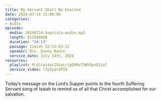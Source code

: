 ```yaml
---
title: My Servant Shall Be Exalted
date: 2024-07-14 15:00:00
categories:
- Audio
episode:
  media: 20240714-bayvista-audio.mp3
  length: 011589468
  duration: "34:13"
  passage: Isaiah 52:13–53:12
  speaker: Bro. Danny Nance
  service_date: July 14th, 2024
resources:
  playlist: PLdltai4xtI5iuLrjpDOMvT3WV9pnO3ju7
  service_video: lfpZyqraPIQ
---
```

Today’s message on the Lord’s Supper points to the fourth Suffering Servant song of Isaiah to
remind us of all that Christ accomplished for our salvation.